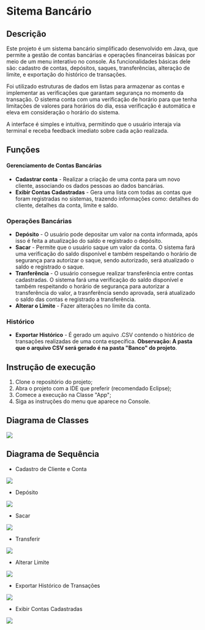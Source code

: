 # Sitema Bancário

## Descrição 

Este projeto é um sistema bancário simplificado desenvolvido em Java, que permite a gestão de contas bancárias e operações financeiras básicas por meio de um menu interativo no console. As funcionalidades básicas dele são: cadastro de contas, depósitos, saques, transferências, alteração de limite, e exportação do histórico de transações.

Foi utilizado estruturas de dados em listas para armazenar as contas e implementar as verificações que garantam segurança no momento da transação. O sistema conta com uma verificação de horário para que tenha limitações de valores para horários do dia, essa verificação é automática e eleva em consideração o horário do sistema. 

A interface é simples e intuitiva, permitindo que o usuário interaja via terminal e receba feedback imediato sobre cada ação realizada.

## Funções

#### Gerenciamento de Contas Bancárias

* **Cadastrar conta** - Realizar a criação de uma conta para um novo cliente, associando os dados pessoas ao dados bancárias.
* **Exibir Contas Cadastradas** - Gera uma lista com todas as contas que foram registradas no sistemas, trazendo informações como: detalhes do cliente, detalhes da conta, limite e saldo.

### Operações Bancárias

* **Depósito** - O usuário pode depositar um valor na conta informada, após isso é feita a atualização do saldo e registrado o depósito.
* **Sacar** - Permite que o usuário saque um valor da conta. O sistema fará uma verificação do saldo disponível e também  respeitando o horário de segurança para autorizar o saque, sendo autorizado, será atualizado o saldo e registrado o saque.
*  **Tranferência** - O usuário consegue realizar transferência entre contas cadastradas. O sistema fará uma verificação do saldo disponível e também  respeitando o horário de segurança para autorizar a transferência do valor, a trasnferência sendo aprovada, será atualizado o saldo das contas e registrado a transferência.
*  **Alterar o Limite** - Fazer alterações no limite da conta.

### Histórico

* **Exportar Histórico** - É gerado um aquivo .CSV contendo o histórico de transações realizadas de uma conta específica. **Observação: A pasta que o arquivo CSV será gerado é na pasta "Banco" do projeto**.

## Instrução de execução

1. Clone o repositório do projeto;
2. Abra o projeto com a IDE que preferir (recomendado Eclipse);
3. Comece a execução na Classe "App";
4. Siga as instruções do menu que aparece no Console.

## Diagrama de Classes

[![](https://mermaid.ink/img/pako:eNqNVUtv3CAQ_iuIk9M4q_bqQ6Q2rdRKSS-bU-seZmHsRbIZC3CUKEp-e8HGu8YhUnwB5vHN4xvDMxckkVdcdGDtdwWtgb7WzH-ThN10CrVD9jwLw3fF9s4o3TJNPWbEYmgyUocdNqRzDqglGhR0Vl0ucYsQowyQ5QmhPDlcrD1adL-9cXFRRdyN8mZo3tXdR-h3DX7EiFuDl1on3SLt4BtoAUZBvmdjj4Ymu4wWWtRCJZqFADGva5Wk8dAhs9BJysg71SuX67dTw9sMbpV1r7PBKzv6Axkl6N6AtiAIbULOusxiVVK5VFAu-ZZzemXMpjwHT8iTOJBVDkzxAB2ZKtbgu30g6hD02tgn9DFDF7Jv0ChTSLROaarS3Ev2ARToHBowt1MBfiAfaN6uvB5Iye0snrvy7lTtQ2uCdgbaDmz8Bbz-Zkv-JcNHdVDml27I9BNBRT6Pn2-pDJZrupNipRKKNJhoDhRaJzwA0FJFEmjzB3wdhnTurQOnBPtqDDxNQRMCXpkIR5vx2AvQGg2z87pOUoAE68k1p_ZuCz-M3i2qV_O5qiBJIz-KGdx59DKK1ahltOkIZQzwcSDjY57YyhsFyqfEN2xvSLhDPa5ZWFyDPAfcg9IFmNYu_fn7bwsfluUqqvmXmrOrq-u4S2-9ivn-2VFFn0T3xjMieh80zt8cccSnAna762mcKiaO0EeOgmBB8ZvPu92nTAatv6zPF2nwCWDnaEoHPlrkJfez4cuX_gmcGlZzd0T_rPHKbyU2MHau5rV-8aYwOto_acErZ0YsuaGxPfKqgc760zhIcBif0JN0AP2H6HxGqTzBd_HRDcvLf-4mUyU?type=png)](https://mermaid.live/edit#pako:eNqNVUtv3CAQ_iuIk9M4q_bqQ6Q2rdRKSS-bU-seZmHsRbIZC3CUKEp-e8HGu8YhUnwB5vHN4xvDMxckkVdcdGDtdwWtgb7WzH-ThN10CrVD9jwLw3fF9s4o3TJNPWbEYmgyUocdNqRzDqglGhR0Vl0ucYsQowyQ5QmhPDlcrD1adL-9cXFRRdyN8mZo3tXdR-h3DX7EiFuDl1on3SLt4BtoAUZBvmdjj4Ymu4wWWtRCJZqFADGva5Wk8dAhs9BJysg71SuX67dTw9sMbpV1r7PBKzv6Axkl6N6AtiAIbULOusxiVVK5VFAu-ZZzemXMpjwHT8iTOJBVDkzxAB2ZKtbgu30g6hD02tgn9DFDF7Jv0ChTSLROaarS3Ev2ARToHBowt1MBfiAfaN6uvB5Iye0snrvy7lTtQ2uCdgbaDmz8Bbz-Zkv-JcNHdVDml27I9BNBRT6Pn2-pDJZrupNipRKKNJhoDhRaJzwA0FJFEmjzB3wdhnTurQOnBPtqDDxNQRMCXpkIR5vx2AvQGg2z87pOUoAE68k1p_ZuCz-M3i2qV_O5qiBJIz-KGdx59DKK1ahltOkIZQzwcSDjY57YyhsFyqfEN2xvSLhDPa5ZWFyDPAfcg9IFmNYu_fn7bwsfluUqqvmXmrOrq-u4S2-9ivn-2VFFn0T3xjMieh80zt8cccSnAna762mcKiaO0EeOgmBB8ZvPu92nTAatv6zPF2nwCWDnaEoHPlrkJfez4cuX_gmcGlZzd0T_rPHKbyU2MHau5rV-8aYwOto_acErZ0YsuaGxPfKqgc760zhIcBif0JN0AP2H6HxGqTzBd_HRDcvLf-4mUyU)



## Diagrama de Sequência

* Cadastro de Cliente e Conta

[![](https://mermaid.ink/img/pako:eNqdVE1v1DAQ_Ssjn0AKfyCHSrCAxKEIsYIDymWwJ7tGiSfYDiqq-mOqHipx58I1f4xxvjY02VZiV1p5Jy9vnt-z51ppNqRyFeh7S07Ta4sHj3XhQD6oI3v4FFr0lodSgz5abRt0EV42zbp4Sa5dV3fsIr5Cp4UJNx5Xllykwg2PhPjFxUViymF3xBqBruxX61Pl2fMBk9YCGsXl8EYQBNx0991vCmAY6lnJCJo591SRtuwQCrVDgyF69IPGQk0ixgZLFXrC9tBJybaePVeyu4jguKYMdh_eZhClb8mOQL7OkKfunrcVvnMle-nIshM03O9HTyat1H0mb0urEYI4kFrBt-4WKET5nTQbXqrFaja9xzYcQmtB9xb0iPMek_ecjDv3uloRDCo_kpwm8RyX0VAlmicq193xSvDj5nZ_ahI5BofmGeCh--W0lVXASlyzTpBYZVDZ2sZkfbSNvEAPN_t0BHjGn60QHgobErmyYQrwlMWcx1nck1m8n7rRotvCSLXJ9Ugsp2h6uh_dbWUNbrKM4ckdkat9uslbyOUQmPDLGmAILGmZXs0m1T_40_VkV9oUlpaqTIA73kjrvIuy74AHqtOp7vc7W5dIagitJlH2nzY6Mx51Z1SmJKcarZGRe53KhYpHqqlQuSwNldhWMfW5ESi2kfc_nVZ59C1lynN7OKq8RAkmU21jME7zeq7KOP3CfPpPxoquy2HI97P-5i9jVPmP?type=png)](https://mermaid.live/edit#pako:eNqdVE1v1DAQ_Ssjn0AKfyCHSrCAxKEIsYIDymWwJ7tGiSfYDiqq-mOqHipx58I1f4xxvjY02VZiV1p5Jy9vnt-z51ppNqRyFeh7S07Ta4sHj3XhQD6oI3v4FFr0lodSgz5abRt0EV42zbp4Sa5dV3fsIr5Cp4UJNx5Xllykwg2PhPjFxUViymF3xBqBruxX61Pl2fMBk9YCGsXl8EYQBNx0991vCmAY6lnJCJo591SRtuwQCrVDgyF69IPGQk0ixgZLFXrC9tBJybaePVeyu4jguKYMdh_eZhClb8mOQL7OkKfunrcVvnMle-nIshM03O9HTyat1H0mb0urEYI4kFrBt-4WKET5nTQbXqrFaja9xzYcQmtB9xb0iPMek_ecjDv3uloRDCo_kpwm8RyX0VAlmicq193xSvDj5nZ_ahI5BofmGeCh--W0lVXASlyzTpBYZVDZ2sZkfbSNvEAPN_t0BHjGn60QHgobErmyYQrwlMWcx1nck1m8n7rRotvCSLXJ9Ugsp2h6uh_dbWUNbrKM4ckdkat9uslbyOUQmPDLGmAILGmZXs0m1T_40_VkV9oUlpaqTIA73kjrvIuy74AHqtOp7vc7W5dIagitJlH2nzY6Mx51Z1SmJKcarZGRe53KhYpHqqlQuSwNldhWMfW5ESi2kfc_nVZ59C1lynN7OKq8RAkmU21jME7zeq7KOP3CfPpPxoquy2HI97P-5i9jVPmP)

* Depósito

[![](https://mermaid.ink/img/pako:eNqdVDtuG0EMvQoxlQ0oF9jCgD8pUriJEBfGNswMJQ0wO9zMR0hs-DBBihzASJN2Lxau9ievJMjIVLPcx0fykcNnpdmQKlSkb5m8pjuL64BV6UEO6sQBvsSMwXJnqjEkq22NPsF1XR8a78nnQ-st-4Q36LUwYek7gPh_uLpqHQq43WCFQN_tVxtay8Vlh2nvAupzKOCjIAi4bn43fyiCYajGgD1o5FySI23ZI5TqjmqONmEo1RC-p96PbwbUEP54Ekt2UlhC8M3figKDQdBthcfz-ORXHKpT6J78jUIF3OQotw4HNTkevPfzQtcrKz9_MUj_5COg6ZlP60dB0ijVcV914N2V8ZlkGkRM3NecXKQ-h_eEH5XbopPRkvaJ5M2raM6T0yn9dj4TbLq1OjzsCK3fNj-dFd4LT2tMdsvAGZ5EuMsJf1aYGdm-JO-TZZSmYxp4jrHMGj8O6rzc9rzBHvpep4zOPiFEdPNo51yN7Z6KNNBHlOclQyElbWxMzWuw-gxd_4rYr2zoHtK8q6dFF9kirqkSL4hZU4z8X3p708-kN2qh5LFUaI3stufWXKq0oYpKVcjV0AqzS21fXwSKOfHyh9eqSCHTQgXO640qVigdXKhcG0zDYhytstYemadvMlJtuO-26W6pvvwDyPLGiA?type=png)](https://mermaid.live/edit#pako:eNqdVDtuG0EMvQoxlQ0oF9jCgD8pUriJEBfGNswMJQ0wO9zMR0hs-DBBihzASJN2Lxau9ievJMjIVLPcx0fykcNnpdmQKlSkb5m8pjuL64BV6UEO6sQBvsSMwXJnqjEkq22NPsF1XR8a78nnQ-st-4Q36LUwYek7gPh_uLpqHQq43WCFQN_tVxtay8Vlh2nvAupzKOCjIAi4bn43fyiCYajGgD1o5FySI23ZI5TqjmqONmEo1RC-p96PbwbUEP54Ekt2UlhC8M3figKDQdBthcfz-ORXHKpT6J78jUIF3OQotw4HNTkevPfzQtcrKz9_MUj_5COg6ZlP60dB0ijVcV914N2V8ZlkGkRM3NecXKQ-h_eEH5XbopPRkvaJ5M2raM6T0yn9dj4TbLq1OjzsCK3fNj-dFd4LT2tMdsvAGZ5EuMsJf1aYGdm-JO-TZZSmYxp4jrHMGj8O6rzc9rzBHvpep4zOPiFEdPNo51yN7Z6KNNBHlOclQyElbWxMzWuw-gxd_4rYr2zoHtK8q6dFF9kirqkSL4hZU4z8X3p708-kN2qh5LFUaI3stufWXKq0oYpKVcjV0AqzS21fXwSKOfHyh9eqSCHTQgXO640qVigdXKhcG0zDYhytstYemadvMlJtuO-26W6pvvwDyPLGiA)

* Sacar

[![](https://mermaid.ink/img/pako:eNqllc1u1DAQx1_F8gmk5QVyqNQWDhyqSgQ4oFxm7dmupcQO_qgKVR-m4oA4Iy5c82L887HZj2zYFeSyzuzMf8a_mdiPUjnNMpOBPye2il8buvNUFVbgIRWdFx9CIm9cb6rJR6NMTTaKy7qeGm_Ypqn12tlIV2QVlKiwvQPiX11ctAGZuF5TRYIfzNL41vLiZe_TruE01JCJN_Bg4erme_OLg9BOVGPCwWnUzLlkZZwlUcickLqQm9SD7G7u0HrMpc1dia1EErb5XbF3QpNQ7Z6OZ35rV85Xc96D-B6TTFylgFXvJ2ou3SZ6UzOVA0f88c0JdAsvnvSgOk-LPUoo5PFYOYnut_CO0Xugo13CXAYeajgn_UjtnkoMEpoVCGO2DZjj1vlv3WZKvF3G5kclSlOZyEJzrw6ClVgSCrVOrJ1vnsfh3ddqeX7sCiNlkBTlDVI1e_wavRN2km7e5eYHxShkoiOPKv2F9Ei7r1AzWLttiUflDgbqPWIwUJ6pNF-xOGC_QZBTCVljQ1qhWYjB55WGjhl73zyXExDts5dsspcWyjTmBMBz6pCzqidgjkD7Rg1UkLEdl5AUh3DGLg8QX8bUyYBtqf8hXJv-fMJ3ZAPhTMO3icrXJsTmpzfqbO6wrozvTrFJk-fJg1CgO67G8T1O5f-YW70z0ZsXLORC4nSryGhcP4-tuZBxzRUXMsNS84pSGdvkT3ClFF3-xSqZRZ94Ib1Ld2uZrQgtXchUa4qbu2u04ub55Nz2nbVBoTf9hdfde09_AI5yQ24?type=png)](https://mermaid.live/edit#pako:eNqllc1u1DAQx1_F8gmk5QVyqNQWDhyqSgQ4oFxm7dmupcQO_qgKVR-m4oA4Iy5c82L887HZj2zYFeSyzuzMf8a_mdiPUjnNMpOBPye2il8buvNUFVbgIRWdFx9CIm9cb6rJR6NMTTaKy7qeGm_Ypqn12tlIV2QVlKiwvQPiX11ctAGZuF5TRYIfzNL41vLiZe_TruE01JCJN_Bg4erme_OLg9BOVGPCwWnUzLlkZZwlUcickLqQm9SD7G7u0HrMpc1dia1EErb5XbF3QpNQ7Z6OZ35rV85Xc96D-B6TTFylgFXvJ2ou3SZ6UzOVA0f88c0JdAsvnvSgOk-LPUoo5PFYOYnut_CO0Xugo13CXAYeajgn_UjtnkoMEpoVCGO2DZjj1vlv3WZKvF3G5kclSlOZyEJzrw6ClVgSCrVOrJ1vnsfh3ddqeX7sCiNlkBTlDVI1e_wavRN2km7e5eYHxShkoiOPKv2F9Ei7r1AzWLttiUflDgbqPWIwUJ6pNF-xOGC_QZBTCVljQ1qhWYjB55WGjhl73zyXExDts5dsspcWyjTmBMBz6pCzqidgjkD7Rg1UkLEdl5AUh3DGLg8QX8bUyYBtqf8hXJv-fMJ3ZAPhTMO3icrXJsTmpzfqbO6wrozvTrFJk-fJg1CgO67G8T1O5f-YW70z0ZsXLORC4nSryGhcP4-tuZBxzRUXMsNS84pSGdvkT3ClFF3-xSqZRZ94Ib1Ld2uZrQgtXchUa4qbu2u04ub55Nz2nbVBoTf9hdfde09_AI5yQ24)

* Transferir

[![](https://mermaid.ink/img/pako:eNqtVslu2zAQ_RWCpxRw8wE6BEicHnoIAtRuD4UvE3IcE5BIlUuQNsjHBD0U7bXopVf9WIcSLdtavLTVxdKY8_jmveHyxIWRyDPu8FNALfBawb2FYqEZPSC8sey9C2CVaUIlWK-EKkF7dlmW_eAN6tCPTo32cGvVPRYMXPN5BVoQMLCz5o9XI2nX6LzSZiAv_UOJTSoRen1xERlkbLqCAhg-qjtlY-Qswcd3GpSKytgbGoHMlNW36hc6Jg0r2grSoBZzhjkKZTSwBZ9b0G6JVtkFX8-fsLcJ-HbYGIGZyalcD0xXvwu0hklgItbJJPGqlRlm81YvjS0O56UJtyzI2FVwpGEaX2Ju1ijrUiBP6m_QaMhXw6hJKGxBQjNwXFO0RGrBD6HwHk5T3juk5iOpYdsRzB32eB1Daa_KsumjTfYpUveSt_VOHXqE4D3RE-646scrPwbFB8H2yN-3YA19LMHWhwfIaW-RmxVS_dBCdbLHfKiTd4fuKeX2zlffC5arQvnIuDMlmVKwO6CqqI6VsdVLu9sNg0ebPtT0QShiQ3tGwi7R0q-SnfSDTs13CeGjQKLZA-WjsAc8a31raEskq8yG9yjszp4xpyxqYYuQqy_00lGR9m3Y2bD7qFG4GeQ0r9IuLKkRCJKWcUjdoPRD9ZIPyhefLTa9kqOQw1mnCF8vkFSghPMBsudDJpxmRGtGZ_J23rohXRDo3FFK7Lh06UMNw1zkvic9udTbqaYWZbtAT59equaErLsD6FQlRUmGlXK--mmV-BtK_wTaaRiKLZUt9u87-3uHLHUQD55e_wxb-H86RsvOet4OtB_0wiecDpYClKR73VMML7hfYYELntGrxCWE3EdWzzQUgjezz1rwzNuAE25NuF_xbAnUoRMeSgl-fSlso3Q3-2jM5js2jLE3zU2yvlA-_wHpaFl6?type=png)](https://mermaid.live/edit#pako:eNqtVslu2zAQ_RWCpxRw8wE6BEicHnoIAtRuD4UvE3IcE5BIlUuQNsjHBD0U7bXopVf9WIcSLdtavLTVxdKY8_jmveHyxIWRyDPu8FNALfBawb2FYqEZPSC8sey9C2CVaUIlWK-EKkF7dlmW_eAN6tCPTo32cGvVPRYMXPN5BVoQMLCz5o9XI2nX6LzSZiAv_UOJTSoRen1xERlkbLqCAhg-qjtlY-Qswcd3GpSKytgbGoHMlNW36hc6Jg0r2grSoBZzhjkKZTSwBZ9b0G6JVtkFX8-fsLcJ-HbYGIGZyalcD0xXvwu0hklgItbJJPGqlRlm81YvjS0O56UJtyzI2FVwpGEaX2Ju1ijrUiBP6m_QaMhXw6hJKGxBQjNwXFO0RGrBD6HwHk5T3juk5iOpYdsRzB32eB1Daa_KsumjTfYpUveSt_VOHXqE4D3RE-646scrPwbFB8H2yN-3YA19LMHWhwfIaW-RmxVS_dBCdbLHfKiTd4fuKeX2zlffC5arQvnIuDMlmVKwO6CqqI6VsdVLu9sNg0ebPtT0QShiQ3tGwi7R0q-SnfSDTs13CeGjQKLZA-WjsAc8a31raEskq8yG9yjszp4xpyxqYYuQqy_00lGR9m3Y2bD7qFG4GeQ0r9IuLKkRCJKWcUjdoPRD9ZIPyhefLTa9kqOQw1mnCF8vkFSghPMBsudDJpxmRGtGZ_J23rohXRDo3FFK7Lh06UMNw1zkvic9udTbqaYWZbtAT59equaErLsD6FQlRUmGlXK--mmV-BtK_wTaaRiKLZUt9u87-3uHLHUQD55e_wxb-H86RsvOet4OtB_0wiecDpYClKR73VMML7hfYYELntGrxCWE3EdWzzQUgjezz1rwzNuAE25NuF_xbAnUoRMeSgl-fSlso3Q3-2jM5js2jLE3zU2yvlA-_wHpaFl6)

* Alterar Limite

[![](https://mermaid.ink/img/pako:eNqVVDtOAzEQvcrIFUjhAlsghU-BBA0RDdpmsCeJpbVn8QcBUU5DwQloaHMxZvFmAyQR4Moevzd-fjP2Qmk2pCoV6T6T13RmcRbQ1R5koE4c4CZmDJZLqMWQrLYt-gTjtt0OXpHP29FT9glP0GvJhLUvAOEfHR93hApO5-gQ6NHe2dBFDg4LppsLqNdQwbkgCLhdva7eKIJhcMOBPWjIOaGGtGWPUKtxkyhggEvrbKJarTX0-b-KwAItyH06JtzI3RKCX707CgwGQXeX3C3lwk85uH3oPvk3kyo4yVFmBQctNbxmr7WL0GKsbLwwSPlkEdD0WffbR0Ek1Go3V22xyxWuSZpBvMSvllMTqdfwl-M3rvEDQ1NqMaD3mrYLvNuzccrY2Gfs4T987sY3wqby7Kc2DMWX7nrh31wUFyLOyImTpVd6svSkZgcxa4qR_-mnN2qkpMgOrZFnuejCtUpzctK0lUwNTTE3qUu7FCjmxJMnr1WVQqaRCpxnc1VNUQozUrk1mNZveojKi7xl3qzJWJFyVT6Cz_9g-QGVB2P3?type=png)](https://mermaid.live/edit#pako:eNqVVDtOAzEQvcrIFUjhAlsghU-BBA0RDdpmsCeJpbVn8QcBUU5DwQloaHMxZvFmAyQR4Moevzd-fjP2Qmk2pCoV6T6T13RmcRbQ1R5koE4c4CZmDJZLqMWQrLYt-gTjtt0OXpHP29FT9glP0GvJhLUvAOEfHR93hApO5-gQ6NHe2dBFDg4LppsLqNdQwbkgCLhdva7eKIJhcMOBPWjIOaGGtGWPUKtxkyhggEvrbKJarTX0-b-KwAItyH06JtzI3RKCX707CgwGQXeX3C3lwk85uH3oPvk3kyo4yVFmBQctNbxmr7WL0GKsbLwwSPlkEdD0WffbR0Ek1Go3V22xyxWuSZpBvMSvllMTqdfwl-M3rvEDQ1NqMaD3mrYLvNuzccrY2Gfs4T987sY3wqby7Kc2DMWX7nrh31wUFyLOyImTpVd6svSkZgcxa4qR_-mnN2qkpMgOrZFnuejCtUpzctK0lUwNTTE3qUu7FCjmxJMnr1WVQqaRCpxnc1VNUQozUrk1mNZveojKi7xl3qzJWJFyVT6Cz_9g-QGVB2P3)

* Exportar Histórico de Transações

[![](https://mermaid.ink/img/pako:eNqVVEtuFDEQvUrJK5CGC_QiEhkCYREh0SKLqDcVu2bGUtvV8SdKFOU0LDgAYsN2LkaZ_mXSmSB65S6_evX8quwHpdmQqlSkm0xe0weL24Cu8SAf6sQBvsWMwXIf6jAkq22HPsH7rlsGL8jnZXTNPuEpei1MuNz-aFuq72MiKdzvCve7k5NCVsF6hw6B7uy1DSXy5m2PKWsBDfoqOBMEAXf7H_tfFMEwuEnMAJo4a2pJW_YIjTq76zgkDHBuY9r_DFZzo0YhQ5FDJT2-wLmgjwmquZUTJgS__-0oMBgEXZx4WdNnv-HgjqEH8gMnKzjNUVY9Djpqecwe9WM7uC8b3xmkx_IT0Aysx32kIBIa9XKuWmT3R_hK4oiYik-9pzbSoOGV8s8O9uU6UYDd1BEwBJLoI_btnfMPEhdKZoZFxXnqKvgU8PYpGDwDhptsbxnW9eWcOyfNU8F-Y0vjtoVE5IlXZkr_l8_iU8QtOfF6nr9xxoRGs4OYNcXI_2m7N2qlZBYcWiNX_KGEG5V25KhRlSwNbTC3qdA-ChRz4vrea1WlkGmlAuftTlUblP6tVO4MpvF9mKJyfa-Y538yVqRc9I_K37fl8Q84moW5?type=png)](https://mermaid.live/edit#pako:eNqVVEtuFDEQvUrJK5CGC_QiEhkCYREh0SKLqDcVu2bGUtvV8SdKFOU0LDgAYsN2LkaZ_mXSmSB65S6_evX8quwHpdmQqlSkm0xe0weL24Cu8SAf6sQBvsWMwXIf6jAkq22HPsH7rlsGL8jnZXTNPuEpei1MuNz-aFuq72MiKdzvCve7k5NCVsF6hw6B7uy1DSXy5m2PKWsBDfoqOBMEAXf7H_tfFMEwuEnMAJo4a2pJW_YIjTq76zgkDHBuY9r_DFZzo0YhQ5FDJT2-wLmgjwmquZUTJgS__-0oMBgEXZx4WdNnv-HgjqEH8gMnKzjNUVY9Djpqecwe9WM7uC8b3xmkx_IT0Aysx32kIBIa9XKuWmT3R_hK4oiYik-9pzbSoOGV8s8O9uU6UYDd1BEwBJLoI_btnfMPEhdKZoZFxXnqKvgU8PYpGDwDhptsbxnW9eWcOyfNU8F-Y0vjtoVE5IlXZkr_l8_iU8QtOfF6nr9xxoRGs4OYNcXI_2m7N2qlZBYcWiNX_KGEG5V25KhRlSwNbTC3qdA-ChRz4vrea1WlkGmlAuftTlUblP6tVO4MpvF9mKJyfa-Y538yVqRc9I_K37fl8Q84moW5)

* Exibir Contas Cadastradas

[![](https://mermaid.ink/img/pako:eNqFk01OwzAQha8y8gqkwgGyqASly1aIig3KZrCnjaXYDv6RQFXPwwk4QS_GuE7Slqoii8iZvHn-_GxvhXSKRCUCfSSykp40bjya2gI_KKPz8BoSeu1KqUMftdQd2ggPXXdZXJBNl9WZsxEf0Up2wtoWAfffTae5oYJZgwaBPvW79rlyc1s0ecyinqGCOSsIXLf_3v9QAOXAjBP2otFzRS1J7SxCLeYH58IRYIYKQ_T5XYsBp5_qkqc0DUR9NG2EJdkmsUrm_yBHz6K4Ts_EATdkGOuaxX3Gyg7UBsptIbJeFnp5Qv93qrOgK3gmL533BC07ICjqPY59Zw3j8l-Id56D03btvMEh7R70vwUqitg2h4ZwFZqsOg30LP1heizbKybCEGNoxSd1m_W1iA0ZqkXFQ0VrTG3Mke1Yiim61ZeVooo-0UR4lzaNqNbIUU5E6hTG4ZiPVT6kb84dv0lpJliUu3G4Irtfm5wTLg?type=png)](https://mermaid.live/edit#pako:eNqFk01OwzAQha8y8gqkwgGyqASly1aIig3KZrCnjaXYDv6RQFXPwwk4QS_GuE7Slqoii8iZvHn-_GxvhXSKRCUCfSSykp40bjya2gI_KKPz8BoSeu1KqUMftdQd2ggPXXdZXJBNl9WZsxEf0Up2wtoWAfffTae5oYJZgwaBPvW79rlyc1s0ecyinqGCOSsIXLf_3v9QAOXAjBP2otFzRS1J7SxCLeYH58IRYIYKQ_T5XYsBp5_qkqc0DUR9NG2EJdkmsUrm_yBHz6K4Ts_EATdkGOuaxX3Gyg7UBsptIbJeFnp5Qv93qrOgK3gmL533BC07ICjqPY59Zw3j8l-Id56D03btvMEh7R70vwUqitg2h4ZwFZqsOg30LP1heizbKybCEGNoxSd1m_W1iA0ZqkXFQ0VrTG3Mke1Yiim61ZeVooo-0UR4lzaNqNbIUU5E6hTG4ZiPVT6kb84dv0lpJliUu3G4Irtfm5wTLg)